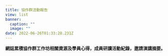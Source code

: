 ```yaml
---
title: 協作群活動報告
view: list
banner:
  caption: ""
  image: ""
date: 2022-06-26T01:33:28.231Z
---
```

**網誌累積協作群工作坊相關資源及學員心得，成員研讀活動紀錄，邀請演講摘要。**

